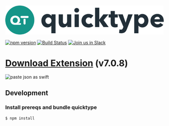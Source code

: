 ![](media/logo.svg)

[![npm version](https://badge.fury.io/js/quicktype.svg)](https://badge.fury.io/js/quicktype)
[![Build Status](https://travis-ci.org/quicktype/quicktype.svg?branch=master)](https://travis-ci.org/quicktype/quicktype)
[![Join us in Slack](http://slack.quicktype.io/badge.svg)](http://slack.quicktype.io/)

# [Download Extension](https://github.com/quicktype/quicktype-xcode/releases/download/v7.0.8/quicktype.zip) (v7.0.8)

![paste json as swift](https://user-images.githubusercontent.com/108197/34314287-e39f9234-e726-11e7-8758-6c4401bf8f6a.gif)

## Development

### Install prereqs and bundle quicktype

```bash
$ npm install
```
